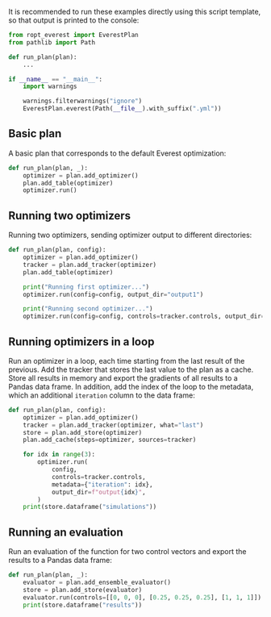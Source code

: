 It is recommended to run these examples directly using this script template, so
that output is printed to the console:

```py
from ropt_everest import EverestPlan
from pathlib import Path

def run_plan(plan):
    ...

if __name__ == "__main__":
    import warnings

    warnings.filterwarnings("ignore")
    EverestPlan.everest(Path(__file__).with_suffix(".yml"))
```

## Basic plan
A basic plan that corresponds to the default Everest optimization:

```py
def run_plan(plan, _):
    optimizer = plan.add_optimizer()
    plan.add_table(optimizer)
    optimizer.run()
```

## Running two optimizers
Running two optimizers, sending optimizer output to different directories:

```py
def run_plan(plan, config):
    optimizer = plan.add_optimizer()
    tracker = plan.add_tracker(optimizer)
    plan.add_table(optimizer)

    print("Running first optimizer...")
    optimizer.run(config=config, output_dir="output1")

    print("Running second optimizer...")
    optimizer.run(config=config, controls=tracker.controls, output_dir="output2")
```

## Running optimizers in a loop
Run an optimizer in a loop, each time starting from the last result of the
previous. Add the tracker that stores the last value to the plan as a cache.
Store all results in memory and export the gradients of all results to a Pandas
data frame. In addition, add the index of the loop to the metadata, which an
additional `iteration` column to the data frame:

```py
def run_plan(plan, config):
    optimizer = plan.add_optimizer()
    tracker = plan.add_tracker(optimizer, what="last")
    store = plan.add_store(optimizer)
    plan.add_cache(steps=optimizer, sources=tracker)

    for idx in range(3):
        optimizer.run(
            config,
            controls=tracker.controls,
            metadata={"iteration": idx},
            output_dir=f"output{idx}",
        )
    print(store.dataframe("simulations"))
```

## Running an evaluation
Run an evaluation of the function for two control vectors and export the results
to a Pandas data frame:

```py
def run_plan(plan, _):
    evaluator = plan.add_ensemble_evaluator()
    store = plan.add_store(evaluator)
    evaluator.run(controls=[[0, 0, 0], [0.25, 0.25, 0.25], [1, 1, 1]])
    print(store.dataframe("results"))
```